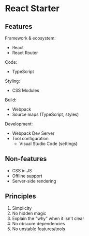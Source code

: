 # React Starter

## Features
Framework & ecosystem:
* React
* React Router

Code:
* TypeScript

Styling:
* CSS Modules

Build:
* Webpack
* Source maps (TypeScript, styles)

Development:
* Webpack Dev Server
* Tool configuration
  * Visual Studio Code (settings)

## Non-features
* CSS in JS
* Offline support
* Server-side rendering

## Principles
1. Simplicity
1. No hidden magic
1. Explain the "why" when it isn't clear
1. No obscure dependencies
1. No unstable features/tools
